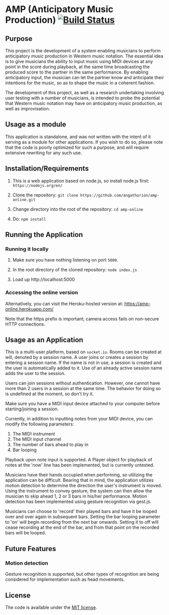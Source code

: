 # AMP (Anticipatory Music Production) [![Build Status](https://travis-ci.org/angathorion/amp-online.svg)](https://travis-ci.org/angathorion/amp-online)

## Purpose

This project is the development of a system enabling musicians to perform anticipatory music production in Western music
notation. The essential idea is to give musicians the ability to input music using MIDI devices at any point in the
score during playback, at the same time broadcasting the produced score to the partner in the same performance. By
enabling anticipatory input, the musician can let the partner know and anticipate their intentions for the music, so as
to shape the music in a coherent fashion.

The development of this project, as well as a research undertaking involving user testing with a number of musicians,
is intended to probe the potential that Western music notation may have on anticipatory music production, as well as
improvisation.

## Usage as a module

This application is standalone, and was not written with the intent of it serving as a module for other applications.
If you wish to do so, please note that the code is poorly optimized for such a purpose, and will require extensive
rewriting for any such use.

## Installation/Requirements

1. This is a web application based on node.js, so install node.js first: `https://nodejs.org/en/`

2. Clone the repository: `git clone https://github.com/angathorion/amp-online.git`

3. Change directory into the root of the repository: `cd amp-online`

4. Do: `npm install`

## Running the Application

### Running it locally

1. Make sure you have nothing listening on port `5000`.

2. In the root directory of the cloned repository: `node index.js`

3. Load up http://localhost:5000

### Accessing the online version

Alternatively, you can visit the Heroku-hosted version at: https://amp-online.herokuapp.com/

Note that the https prefix is important; camera access fails on non-secure HTTP connections.

## Usage as an Application

This is a multi-user platform, based on `socket.io`. Rooms can be created at will, denoted by a session name. A user
joins or creates a session by entering a session name. If the name is not in use, a session is created and the user is
automatically added to it. Use of an already active session name adds the user to the session.

Users can join sessions without authentication. However, one cannot have more than 2 users in a session at the same time.
The behavior for doing so is undefined at the moment, so don't try it.

Make sure you have a MIDI input device attached to your computer before starting/joining a session.
 
Currently, in addition to inputting notes from your MIDI device, you can modify the following parameters:

1. The MIDI instrument
2. The MIDI input channel
3. The number of bars ahead to play in
4. Bar looping

Playback upon note input is supported. A Player object for playback of notes at the 'now' line has been implemented,
but is currently untested.

Musicians have their hands occupied when performing, so utilizing the application can be difficult. Bearing that in 
mind, the application utilizes motion detection to determine the direction the user's instrument is moved. Using the
instrument to convey gesture, the system can then allow the musician to skip ahead 1, 2 or 3 bars in his/her
performance. Motion detection has been implemented using gesture recognition via gest.js.

Musicians can choose to 'record' their played bars and have it be looped over and over again in subsequent bars. Setting
the bar looping parameter to 'on' will begin recording from the next bar onwards. Setting it to off will cease recording
at the end of the bar, and from that point on the recorded bars will be looped.

## Future Features 

### Motion detection

Gesture recognition is supported, but other types of recognition are being considered for implementation such as head
movements.

## License

The code is available under the [MIT license](LICENSE.txt).
